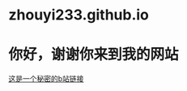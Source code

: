 # zhouyi233.github.io
<h1>你好，谢谢你来到我的网站</h1>
<a href="https://space.bilibili.com/1466853995?spm_id_from=333.1007.0.0">这是一个秘密的b站链接</a>

